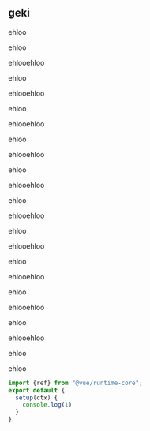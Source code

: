 ## geki

ehloo

ehloo

ehlooehloo

ehloo

ehlooehloo

ehloo

ehlooehloo

ehloo

ehlooehloo

ehloo

ehlooehloo

ehloo

ehlooehloo

ehloo

ehlooehloo

ehloo

ehlooehloo

ehloo

ehlooehloo

ehloo

ehlooehloo

ehloo

ehloo
```js
import {ref} from "@vue/runtime-core";
export default {
  setup(ctx) {
    console.log(1)
  }
}
```